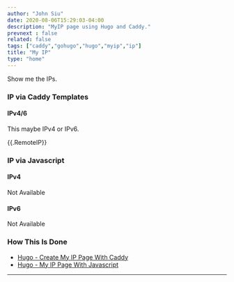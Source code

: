 ```yaml
---
author: "John Siu"
date: 2020-08-06T15:29:03-04:00
description: "MyIP page using Hugo and Caddy."
prevnext : false
related: false
tags: ["caddy","gohugo","hugo","myip","ip"]
title: "My IP"
type: "home"
---
```

Show me the IPs.
<!--more-->

### IP via Caddy Templates

#### IPv4/6

This maybe IPv4 or IPv6.

{{.RemoteIP}}

### IP via Javascript

#### IPv4

<div id="myip4">Not Available</div>

#### IPv6

<div id="myip6">Not Available</div>

### How This Is Done

- [Hugo - Create My IP Page With Caddy](/blog/hugo-caddy-myip/)
- [Hugo - My IP Page With Javascript](/blog/hugo-caddy-myip-js/)

---

<script src="/js/my.js"></script>
<script>
myip(4)
myip(6)
</script>